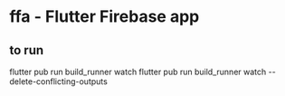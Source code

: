# ffa - Flutter Firebase app

## to run

flutter pub run build_runner watch
flutter pub run build_runner watch --delete-conflicting-outputs
